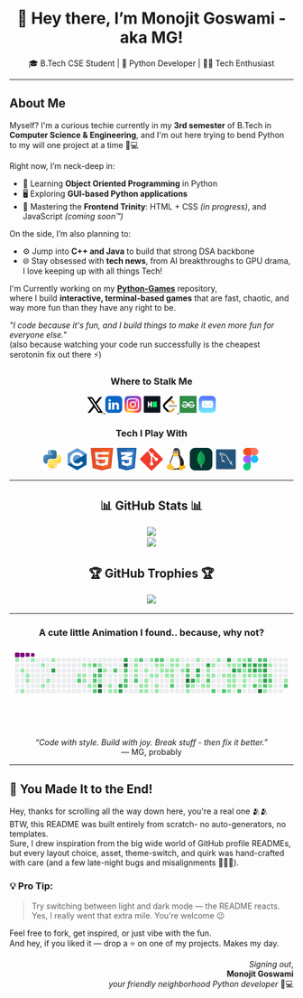 <div align="center">

# 👋 Hey there, I’m Monojit Goswami - aka **MG**!

🎓 B.Tech CSE Student | 🧠 Python Developer | 🧑‍💻 Tech Enthusiast

<hr>

</div>

##  About Me 
Myself? I'm a curious techie currently in my **3rd semester** of B.Tech in **Computer Science & Engineering**, and I'm out here trying to bend Python to my will one project at a time 🐍💻

Right now, I’m neck-deep in:
- 🔄 Learning **Object Oriented Programming** in Python  
- 🖥️ Exploring **GUI-based Python applications**  
- 🎨 Mastering the **Frontend Trinity**: HTML + CSS *(in progress)*, and JavaScript *(coming soon™)*  

On the side, I’m also planning to:
- ⚙️ Jump into **C++ and Java** to build that strong DSA backbone  
- 🌐 Stay obsessed with **tech news**, from AI breakthroughs to GPU drama, I love keeping up with all things Tech!

I'm Currently working on my [**Python-Games**](https://github.com/monojitgoswami69/Python-Games) repository,  
where I build **interactive, terminal-based games** that are fast, chaotic, and way more fun than they have any right to be.

*"I code because it's fun, and I build things to make it even more fun for everyone else."*  
(also because watching your code run successfully is the cheapest serotonin fix out there ⚡)

<div align="center">

<h3> Where to Stalk Me </h3>

<a href="https://x.com/monojitgoswami9">
  <picture>
    <source media="(prefers-color-scheme: dark)" srcset="assets/findme/x_dark.svg" />
    <source media="(prefers-color-scheme: light)" srcset="assets/findme/x_light.svg" />
    <img src="assets/findme/x_light.svg" alt="X (formerly Twitter)" height="28" />
  </picture>
</a>
<a href="https://linkedin.com/in/monojitgoswami69"><img src="assets/findme/linkedin.svg" alt="LinkedIn" height="30" /></a>
<a href="https://instagram.com/monojitgoswami69"><img src="assets/findme/instagram.svg" alt="Instagram" height="30" /></a>
<a href="https://www.hackerrank.com/monojitgoswami69"><img src="assets/findme/hackerrank.png" alt="HackerRank" height="30" /></a>
<a href="https://www.leetcode.com/mg69">
  <picture>
    <source media="(prefers-color-scheme: dark)" srcset="assets/findme/leetcode_dark.png" />
    <source media="(prefers-color-scheme: light)" srcset="assets/findme/leetcode_light.png" />
    <img src="assets/findme/leetcode_light.png" alt="LeetCode" height="30" />
  </picture>
</a>
<a href="https://www.geeksforgeeks.org/user/monojitgoswami69/"><img src="assets/findme/gfg.png" alt="GeeksForGeeks" height="30" /></a>
<a href="mailto:monojit.goswami.0905@gmail.com?subject=Hey%20MG!&body=I%20just%20saw%20your%20README%20and..."><img src="assets/findme/mail.png" alt="Email MG" height="30" /></a>

<h3> Tech I Play With </h3>

<a href="https://www.python.org"><img src="assets/skills/python.svg" alt="Python" height="40" /></a>
<a href="https://www.cprogramming.com"><img src="assets/skills/c.svg" alt="C Language" height="40" /></a>
<a href="https://www.w3.org/html"><img src="assets/skills/html.svg" alt="HTML5" height="40" /></a>
<a href="https://www.w3schools.com/css"><img src="assets/skills/css.svg" alt="CSS3" height="40" /></a>
<a href="https://git-scm.com"><img src="assets/skills/git.svg" alt="Git" height="40" /></a>
<a href="https://www.linux.org"><img src="assets/skills/linux.svg" alt="Linux" height="40" /></a>
<a href="https://www.mongodb.com"><img src="assets/skills/mongodb.svg" alt="MongoDB" height="40" /></a>
<a href="https://www.mysql.com"><img src="assets/skills/sql.svg" alt="MySQL" height="40" /></a>
<a href="https://www.figma.com"><img src="assets/skills/figma.svg" alt="Figma" height="40" /></a>

<hr>

## 📊 GitHub Stats 📊
<picture>
  <source media="(prefers-color-scheme: dark)" srcset="https://github-readme-stats.vercel.app/api?username=monojitgoswami69&theme=radical&hide_border=false&include_all_commits=false&count_private=false" />
  <source media="(prefers-color-scheme: light)" srcset="https://github-readme-stats.vercel.app/api?username=monojitgoswami69&theme=buefy&hide_border=false&include_all_commits=false&count_private=false" />
  <img src="https://github-readme-stats.vercel.app/api?username=monojitgoswami69&theme=default&hide_border=false&include_all_commits=false&count_private=false" />
</picture><br>
<picture>
  <source media="(prefers-color-scheme: dark)" srcset="https://nirzak-streak-stats.vercel.app/?user=monojitgoswami69&theme=radical&hide_border=false&include_all_commits=true&count_private=true" />
  <source media="(prefers-color-scheme: light)" srcset="https://nirzak-streak-stats.vercel.app/?user=monojitgoswami69&theme=buefy&hide_border=false&include_all_commits=true&count_private=true" />
  <img src="https://nirzak-streak-stats.vercel.app/?user=monojitgoswami69&theme=default&hide_border=false" />
</picture>

## 🏆 GitHub Trophies 🏆
<picture>
    <source media="(prefers-color-scheme: dark)" srcset="https://github-profile-trophy.vercel.app/?username=monojitgoswami69&theme=radical&no-frame=false&no-bg=false&margin-w=10" />
    <source media="(prefers-color-scheme: light)" srcset="https://github-profile-trophy.vercel.app/?username=monojitgoswami69&theme=default&no-frame=false&no-bg=false&margin-w=10" />
    <img src="https://github-profile-trophy.vercel.app/?username=monojitgoswami69" />
</picture>

<hr>

<h3> A cute little Animation I found.. because, why not? </h3>

<picture>
  <source media="(prefers-color-scheme: dark)" srcset="assets/animations/snake_dark.svg" />
  <source media="(prefers-color-scheme: light)" srcset="assets/animations/snake_light.gif" />
  <img src="assets/animations/snake_light.gif" />
</picture>

<h1></h1>

<i>“Code with style. Build with joy. Break stuff - then fix it better.”</i> <br> — MG, probably

</div>

<hr>

## 🧠 You Made It to the End!

Hey, thanks for scrolling all the way down here, you're a real one 🫂🫂 <br>
BTW, this README was built entirely from scratch- no auto-generators, no templates.  
Sure, I drew inspiration from the big wide world of GitHub profile READMEs, but every layout choice, asset, theme-switch, and quirk was hand-crafted with care (and a few late-night bugs and misalignments 😵‍💫💀).

### 💡 Pro Tip:
> Try switching between light and dark mode — the README reacts.  
> Yes, I really went that extra mile. You're welcome 😉

Feel free to fork, get inspired, or just vibe with the fun.  
And hey, if you liked it — drop a ⭐ on one of my projects. Makes my day.

<div align="right">

*Signing out*,  <br>
**Monojit Goswami** <br>
*your friendly neighborhood Python developer* 🐍💻

</div>
